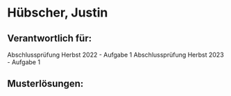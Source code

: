 # Hübscher, Justin

## Verantwortlich für:

Abschlussprüfung Herbst 2022 - Aufgabe 1
Abschlussprüfung Herbst 2023 - Aufgabe 1

## Musterlösungen: